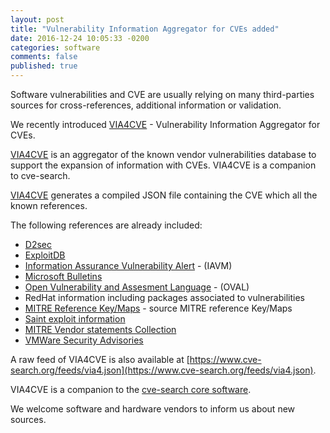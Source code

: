 ```yaml
---
layout: post
title: "Vulnerability Information Aggregator for CVEs added"
date: 2016-12-24 10:05:33 -0200
categories: software
comments: false
published: true
---
```


Software vulnerabilities and CVE are usually relying on many third-parties sources for cross-references, additional information or validation.

We recently introduced [VIA4CVE](https://github.com/cve-search/VIA4CVE) - Vulnerability Information Aggregator for CVEs.

[VIA4CVE](https://github.com/cve-search/VIA4CVE) is an aggregator of the known vendor vulnerabilities database to support the expansion of information with CVEs. VIA4CVE is a companion to cve-search.

[VIA4CVE](https://github.com/cve-search/VIA4CVE) generates a compiled JSON file containing the CVE which all the known references.

The following references are already included:

* [D2sec](https://www.d2sec.com)
* [ExploitDB](https://www.exploit-db.com/)
* [Information Assurance Vulnerability Alert](http://www.arcyber.army.mil) - (IAVM)
* [Microsoft Bulletins](https://technet.microsoft.com/en-us/security/bulletins.aspx)
* [Open Vulnerability and Assesment Language](https://oval.cisecurity.org/) - (OVAL)
* RedHat information including packages associated to vulnerabilities
* [MITRE Reference Key/Maps](https://cve.mitre.org/data/refs/) - source MITRE reference Key/Maps
* [Saint exploit information](https://www.saintcorporation.com)
* [MITRE Vendor statements Collection](https://nvd.nist.gov/)
* [VMWare Security Advisories](https://www.vmware.com/)

A raw feed of VIA4CVE is also available at [https://www.cve-search.org/feeds/via4.json](https://www.cve-search.org/feeds/via4.json).

VIA4CVE is a companion to the [cve-search core software](http://www.cve-search.org/software/#cve-search-core).

We welcome software and hardware vendors to inform us about new sources.
